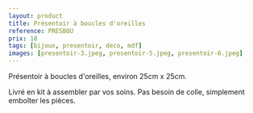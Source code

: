 ```yaml
---
layout: product
title: Présentoir à boucles d'oreilles
reference: PRESBOU
prix: 18
tags: [bijoux, presentoir, deco, mdf]
images: [presentoir-3.jpeg, presentoir-5.jpeg, presentoir-6.jpeg]
---
```

<p>Présentoir à boucles d'oreilles, environ 25cm x 25cm.</p>
<p>Livré en kit à assembler par vos soins. Pas besoin de colle, simplement emboîter les pièces.</p>